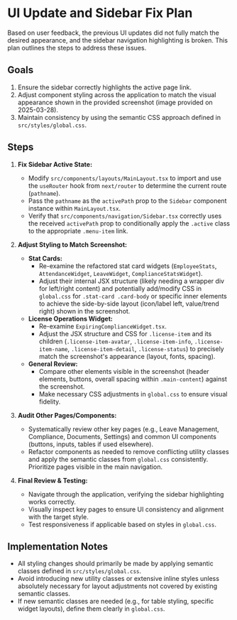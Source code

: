 # UI Update and Sidebar Fix Plan

Based on user feedback, the previous UI updates did not fully match the desired appearance, and the sidebar navigation highlighting is broken. This plan outlines the steps to address these issues.

## Goals

1.  Ensure the sidebar correctly highlights the active page link.
2.  Adjust component styling across the application to match the visual appearance shown in the provided screenshot (image provided on 2025-03-28).
3.  Maintain consistency by using the semantic CSS approach defined in `src/styles/global.css`.

## Steps

1.  **Fix Sidebar Active State:**
    *   Modify `src/components/layouts/MainLayout.tsx` to import and use the `useRouter` hook from `next/router` to determine the current route (`pathname`).
    *   Pass the `pathname` as the `activePath` prop to the `Sidebar` component instance within `MainLayout.tsx`.
    *   Verify that `src/components/navigation/Sidebar.tsx` correctly uses the received `activePath` prop to conditionally apply the `.active` class to the appropriate `.menu-item` link.

2.  **Adjust Styling to Match Screenshot:**
    *   **Stat Cards:**
        *   Re-examine the refactored stat card widgets (`EmployeeStats`, `AttendanceWidget`, `LeaveWidget`, `ComplianceStatsWidget`).
        *   Adjust their internal JSX structure (likely needing a wrapper div for left/right content) and potentially add/modify CSS in `global.css` for `.stat-card .card-body` or specific inner elements to achieve the side-by-side layout (icon/label left, value/trend right) shown in the screenshot.
    *   **License Operations Widget:**
        *   Re-examine `ExpiringComplianceWidget.tsx`.
        *   Adjust the JSX structure and CSS for `.license-item` and its children (`.license-item-avatar`, `.license-item-info`, `.license-item-name`, `.license-item-detail`, `.license-status`) to precisely match the screenshot's appearance (layout, fonts, spacing).
    *   **General Review:**
        *   Compare other elements visible in the screenshot (header elements, buttons, overall spacing within `.main-content`) against the screenshot.
        *   Make necessary CSS adjustments in `global.css` to ensure visual fidelity.

3.  **Audit Other Pages/Components:**
    *   Systematically review other key pages (e.g., Leave Management, Compliance, Documents, Settings) and common UI components (buttons, inputs, tables if used elsewhere).
    *   Refactor components as needed to remove conflicting utility classes and apply the semantic classes from `global.css` consistently. Prioritize pages visible in the main navigation.

4.  **Final Review & Testing:**
    *   Navigate through the application, verifying the sidebar highlighting works correctly.
    *   Visually inspect key pages to ensure UI consistency and alignment with the target style.
    *   Test responsiveness if applicable based on styles in `global.css`.

## Implementation Notes

*   All styling changes should primarily be made by applying semantic classes defined in `src/styles/global.css`.
*   Avoid introducing new utility classes or extensive inline styles unless absolutely necessary for layout adjustments not covered by existing semantic classes.
*   If new semantic classes are needed (e.g., for table styling, specific widget layouts), define them clearly in `global.css`.